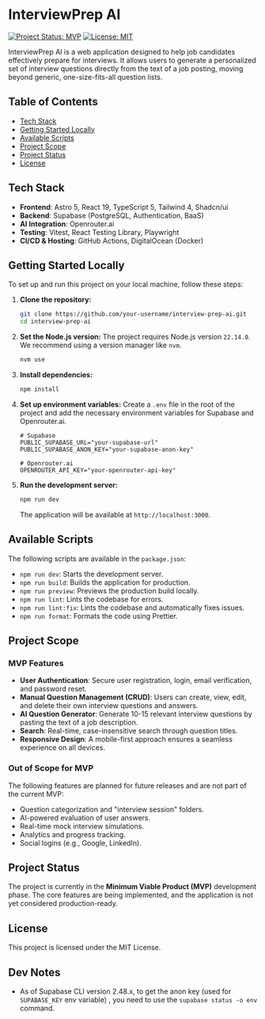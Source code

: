 # InterviewPrep AI

[![Project Status: MVP](https://img.shields.io/badge/status-MVP-green.svg)](https://shields.io/)
[![License: MIT](https://img.shields.io/badge/License-MIT-blue.svg)](https://opensource.org/licenses/MIT)

InterviewPrep AI is a web application designed to help job candidates effectively prepare for interviews. It allows users to generate a personalized set of interview questions directly from the text of a job posting, moving beyond generic, one-size-fits-all question lists.

## Table of Contents

- [Tech Stack](#tech-stack)
- [Getting Started Locally](#getting-started-locally)
- [Available Scripts](#available-scripts)
- [Project Scope](#project-scope)
- [Project Status](#project-status)
- [License](#license)

## Tech Stack

- **Frontend**: Astro 5, React 19, TypeScript 5, Tailwind 4, Shadcn/ui
- **Backend**: Supabase (PostgreSQL, Authentication, BaaS)
- **AI Integration**: Openrouter.ai
- **Testing**: Vitest, React Testing Library, Playwright
- **CI/CD & Hosting**: GitHub Actions, DigitalOcean (Docker)

## Getting Started Locally

To set up and run this project on your local machine, follow these steps:

1.  **Clone the repository:**
    ```bash
    git clone https://github.com/your-username/interview-prep-ai.git
    cd interview-prep-ai
    ```

2.  **Set the Node.js version:**
    The project requires Node.js version `22.14.0`. We recommend using a version manager like `nvm`.
    ```bash
    nvm use
    ```

3.  **Install dependencies:**
    ```bash
    npm install
    ```

4.  **Set up environment variables:**
    Create a `.env` file in the root of the project and add the necessary environment variables for Supabase and Openrouter.ai.
    ```env
    # Supabase
    PUBLIC_SUPABASE_URL="your-supabase-url"
    PUBLIC_SUPABASE_ANON_KEY="your-supabase-anon-key"

    # Openrouter.ai
    OPENROUTER_API_KEY="your-openrouter-api-key"
    ```

5.  **Run the development server:**
    ```bash
    npm run dev
    ```
    The application will be available at `http://localhost:3000`.

## Available Scripts

The following scripts are available in the `package.json`:

- `npm run dev`: Starts the development server.
- `npm run build`: Builds the application for production.
- `npm run preview`: Previews the production build locally.
- `npm run lint`: Lints the codebase for errors.
- `npm run lint:fix`: Lints the codebase and automatically fixes issues.
- `npm run format`: Formats the code using Prettier.

## Project Scope

### MVP Features

- **User Authentication**: Secure user registration, login, email verification, and password reset.
- **Manual Question Management (CRUD)**: Users can create, view, edit, and delete their own interview questions and answers.
- **AI Question Generator**: Generate 10-15 relevant interview questions by pasting the text of a job description.
- **Search**: Real-time, case-insensitive search through question titles.
- **Responsive Design**: A mobile-first approach ensures a seamless experience on all devices.

### Out of Scope for MVP

The following features are planned for future releases and are not part of the current MVP:

- Question categorization and "interview session" folders.
- AI-powered evaluation of user answers.
- Real-time mock interview simulations.
- Analytics and progress tracking.
- Social logins (e.g., Google, LinkedIn).

## Project Status

The project is currently in the **Minimum Viable Product (MVP)** development phase. The core features are being implemented, and the application is not yet considered production-ready.

## License

This project is licensed under the MIT License.

## Dev Notes

- As of Supabase CLI version 2.48.x, to get the anon key (used for `SUPABASE_KEY` env variable) , you need to use the `supabase status -o env` command.
